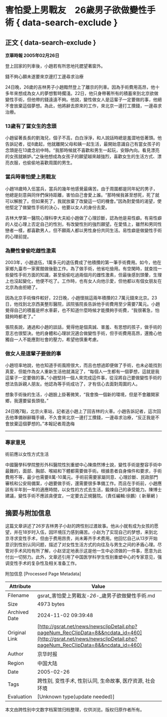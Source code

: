 # 害怕愛上男戰友　26歲男子欲做變性手術 { data-search-exclude }

## 正文 { data-search-exclude }
**京華時報 2005年02月26日**

登上回家的列車後，小趙若有所思地托腮望著窗外。

錢不夠心願未遂要來京邊打工邊尋求治療

24日晚，26歲的吉林男子小趙黯然登上了離京的列車。因為手術費用高昂，他十多年來想成為女人的夢想暫時擱淺。22日，他只身帶著所有的積蓄來到北京欲做變性手術，但他帶的錢遠遠不夠。他說，變性做女人是這輩子一定要做的事，他絕不會放棄這個夢想。為此，他將辭去原來的工作，來北京一邊打工攢錢，一邊尋求治療。

### 13歲有了當女生的念頭

小趙留著長長的劉海兒，個子不高，白白淨淨，和人說話時總是羞澀地低著頭。他告訴記者，從8歲起，他就離開父母和姨一起生活，最開始意識自己有當女孩子的念頭是在13歲念初中時。“我那時候就不喜歡和男生一起玩，安靜內向。看見漂亮的女孩就嫉妒。”之後他想成為女孩子的願望越來越強烈，喜歡女生的生活方式、漂亮衣服，也偷偷地喜歡周圍的男生。

### 當兵時害怕愛上男戰友

小趙18歲時入伍當兵，當兵的幾年他感覺最痛苦。由于周圍都是同年紀的男子，他總是刻意與同伴們保持距離，害怕自己會愛上誰。“那時候我甚至想死，死了就可以解脫了。但如果死了，我就放棄了改變這一切的機會。”因為對愛情的渴望，使他堅定了做變性手術的決心，他要以女人的身份去愛。

吉林大學第一醫院心理科李大夫給小趙做了心理診斷，認為他是易性癖。有易性癖的人從心理上否定自己的性別，有改變性別的強烈願望。在愛情上，雖然和男同性戀者一樣，都喜歡男人，但不願兩人都以男性身份共同生活。易性癖是做變性手術的心理前提。

### 為變性曾偷吃雌性激素

2003年，小趙退伍，1萬多元的退伍費成了他積攢的第一筆手術費用。如今，他在家鄉九臺市一家賓館做後勤工作。為了做手術，他省吃儉用。有空閑時，就查找一些變性手術方面的知識，甚至偷偷吃過兩個月的雌性激素，但最後感到頭暈，生理上也沒起變化，他便不吃了。工作時，也有女人向他示愛，但他都以有個女朋友在北京為由拒絕了。

因為北京手術條件較好，22日晚，小趙懷揣這兩年積攢的2.7萬元錢來北京。23日，他找到北京西美整形醫院，該院張院長告訴他手術費用至少需要7萬元。小趙覺得自己的積蓄是杯水車薪，也不知道什麼時候才能攢夠手術費，“我很著急，怕錢夠時都老了。”

張院長說，通過和小趙的談話，覺得他是個真誠、害羞、有思想的孩子，做手術的意志也很堅決。他的身體和心理狀況適合做變性手術，但手術費用高昂，還擔心他獨自一人不能應對社會的壓力，希望他慎重考慮。

### 做女人是這輩子要做的事

小趙坦率地說，他也知道手術風險很大，而且也想過即便做了手術，也未必能找到真愛，但能作為女人重新生活他就滿足了，“每個人一生都有一個夢想，這就是我這輩子一定要做的事。”小趙堅持一個人來完成這件事，從沒將自己要做變性手術的想法告訴親人朋友。他認為等手術成功了，才有信心去面對周圍的人。

想象手術後的生活，小趙臉上掛著微笑，“我會換一個新的環境，但是不會離開家鄉，我還要留長頭發。”

24日晚7點，北京火車站，記者送小趙上了回吉林的火車。小趙告訴記者，這次回去他準備辦辭職手續，不久會來北京一邊打工攢錢，一邊尋求治療，“反正我是不會放棄這個夢想的。”本報記者周逸梅

---

### 專家意見

術前應以女性方式生活

中國醫學科學院整形外科醫院性別重塑中心陳煥然博士說，變性手術是整容手術中最難的，面部、胸部、喉結和下體都需要做手術。根據患者自身條件和要求，手術費用不等，最少也需要8萬-10萬元。手術前需要家屬同意、心理診斷、民政部門審核和公安局備案，小趙要做手術，還需要很多準備工作。而且在手術前，小趙應該有半年到一年的適應時間，以女性的方式去生活，鍛煉自己的承受能力。陳博士建議，變性手術不應該貪便宜，一定要去正規醫院。（責任編輯:徐鵬）( 新華網 )

## 摘要与附加信息

<!-- tcd_abstract -->
这篇文章讲述了26岁吉林男子小赵的跨性别过渡故事。他从小就有成为女孩的愿望，并在18岁时入伍，因环境压力感到痛苦。小赵为了实现自己的梦想，来到北京寻求变性手术，但由于费用昂贵，尚未筹齐手术费用。他回忆自己从13岁开始意识到性别认同问题，描述了对女性生活方式的向往及与男生之间的矛盾心理。尽管对手术风险有所了解，小赵坚定地表示这是他一生中必须做的一件事，愿意为此付出一切努力。此外，文章还引用了中国医学科学生性别重塑中心的专家意见，强调变性手术的复杂性及相关准备工作。
<!-- tcd_abstract_end -->

附加信息 [Processed Page Metadata]

| Attribute       | Value                                  |
|-----------------|----------------------------------------|
| Filename        | gsrat_害怕愛上男戰友-_26_-_歲男子欲做變性手術.md                             |
| Size            | 4973 bytes                           |
| Archived Date   | 2024-11-02 09:39:48                             |
| Original Link   | [http://gsrat.net/news/newsclipDetail.php?pageNum_RecClipData=8&&ncdata_id=460](http://gsrat.net/news/newsclipDetail.php?pageNum_RecClipData=8&&ncdata_id=460)                       |
| Author          | 京华时报                               |
| Region          | 中国大陆                               |
| Date            | 2005-02-26                                 |
| Tags            | 跨性别, 变性手术, 性别认同, 生命故事, 医疗资源, 社会环境                                 |
| Evaluation            | [Unknown type(update needed)]                                 |
<!-- tcd_table_end -->

本文由跨性别中文数字档案馆归档整理，仅供浏览。版权归原作者所有。


